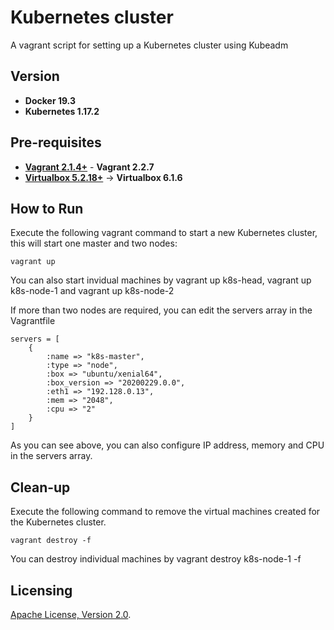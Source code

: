# Kubernetes cluster
A vagrant script for setting up a Kubernetes cluster using Kubeadm

## Version
   * **Docker 19.3**
   * **Kubernetes 1.17.2**

## Pre-requisites

 * **[Vagrant 2.1.4+](https://www.vagrantup.com)** - **Vagrant 2.2.7**
 * **[Virtualbox 5.2.18+](https://www.virtualbox.org)** -> **Virtualbox 6.1.6**

## How to Run

Execute the following vagrant command to start a new Kubernetes cluster, this will start one master and two nodes:

```
vagrant up
```

You can also start invidual machines by vagrant up k8s-head, vagrant up k8s-node-1 and vagrant up k8s-node-2

If more than two nodes are required, you can edit the servers array in the Vagrantfile

```
servers = [
    {
        :name => "k8s-master",
        :type => "node",
        :box => "ubuntu/xenial64",
        :box_version => "20200229.0.0",
        :eth1 => "192.128.0.13",
        :mem => "2048",
        :cpu => "2"
    }
]
 ```

As you can see above, you can also configure IP address, memory and CPU in the servers array. 

## Clean-up

Execute the following command to remove the virtual machines created for the Kubernetes cluster.
```
vagrant destroy -f
```

You can destroy individual machines by vagrant destroy k8s-node-1 -f

## Licensing

[Apache License, Version 2.0](http://opensource.org/licenses/Apache-2.0).
